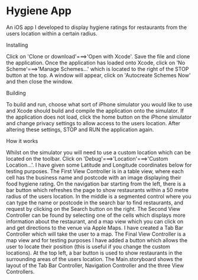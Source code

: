 # Hygiene App
An iOS app I developed to display hygiene ratings for restaurants from the users location within a certain radius.

Installing

Click on 'Clone or download'===>'Open with Xcode'. Save the file and clone the application.
Once the application has loaded onto Xcode, click on 'No Scheme'===>'Manage Schemes...' which is located to the right of the STOP button at the top.
A window will appear, click on 'Autocreate Schemes Now' and then close the window.

Building

To build and run, choose what sort of iPhone simulator you would like to use and Xcode should build and compile the application onto the simulator.
If the application does not load, click the home button on the iPhone simulator and change privacy settings to allow access to the users location. After altering these settings, STOP and RUN the application again.

How it works

Whilst on the simulator you will need to use a custom location which can be located on the toolbar. Click on 'Debug'===>'Location'===>'Custom Location...'. I have given some Latitude and Longitude coordinates below for testing purposes.
The First View Controller is in a table view, where each cell has the business name and postcode with an image displaying their food hygiene rating. On the navigation bar starting from the left, there is a bar button which refreshes the page to show restaurants within a 50 metre radius of the users location. In the middle is a segmented control where you can type the name or postcode in the search bar to find restaurants, and request by clicking on the Search button on the right.
The Second View Controller can be found by selecting one of the cells which displays more information about the restaurant, and a map view which you can click on and get directions to the venue via Apple Maps.
I have created a Tab Bar Controller which will take the user to a map.
The Final View Controller is a map view and for testing purposes I have added a button which allows the user to locate their position (this is useful if you change the custom locations). At the top left, a bar button is used to show restaurants in the surrounding areas of the users location.
The Main.storyboard shows the layout of the Tab Bar Controller, Navigation Controller and the three View Controllers.
